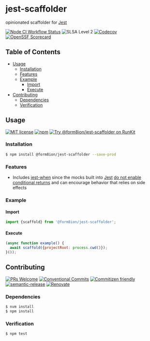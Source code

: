 # jest-scaffolder

opinionated scaffolder for [Jest](https://jestjs.io)

<!--status-badges start -->

[![Node CI Workflow Status][github-actions-ci-badge]][github-actions-ci-link]
![SLSA Level 2][slsa-badge]
[![Codecov][coverage-badge]][coverage-link]
[![OpenSSF Scorecard][ossfScorecard-badge]][ossfScorecard-link]

<!--status-badges end -->

## Table of Contents

* [Usage](#usage)
  * [Installation](#installation)
  * [Features](#features)
  * [Example](#example)
    * [Import](#import)
    * [Execute](#execute)
* [Contributing](#contributing)
  * [Dependencies](#dependencies)
  * [Verification](#verification)

## Usage

<!--consumer-badges start -->

[![MIT license][license-badge]][license-link]
[![npm][npm-badge]][npm-link]
[![Try @form8ion/jest-scaffolder on RunKit][runkit-badge]][runkit-link]

<!--consumer-badges end -->

### Installation

```sh
$ npm install @form8ion/jest-scaffolder --save-prod
```

### Features

* Includes [jest-when](https://www.npmjs.com/package/jest-when) since the mocks
  built into [Jest](https://jestjs.io) [do not enable conditional returns](https://github.com/facebook/jest/issues/6180)
  and can encourage behavior that relies on side effects

### Example

#### Import

```javascript
import {scaffold} from '@form8ion/jest-scaffolder';
```

#### Execute

```javascript
(async function example() {
  await scaffold({projectRoot: process.cwd()});
}());
```

## Contributing

<!--contribution-badges start -->

[![PRs Welcome][PRs-badge]][PRs-link]
[![Conventional Commits][commit-convention-badge]][commit-convention-link]
[![Commitizen friendly][commitizen-badge]][commitizen-link]
[![semantic-release][semantic-release-badge]][semantic-release-link]
[![Renovate][renovate-badge]][renovate-link]

<!--contribution-badges end -->

### Dependencies

```sh
$ nvm install
$ npm install
```

### Verification

```sh
$ npm test
```

[PRs-link]: http://makeapullrequest.com

[PRs-badge]: https://img.shields.io/badge/PRs-welcome-brightgreen.svg

[commit-convention-link]: https://conventionalcommits.org

[commit-convention-badge]: https://img.shields.io/badge/Conventional%20Commits-1.0.0-yellow.svg

[commitizen-link]: http://commitizen.github.io/cz-cli/

[commitizen-badge]: https://img.shields.io/badge/commitizen-friendly-brightgreen.svg

[semantic-release-link]: https://github.com/semantic-release/semantic-release

[semantic-release-badge]: https://img.shields.io/badge/semantic--release-angular-e10079?logo=semantic-release

[renovate-link]: https://renovatebot.com

[renovate-badge]: https://img.shields.io/badge/renovate-enabled-brightgreen.svg?logo=renovatebot

[license-link]: LICENSE

[license-badge]: https://img.shields.io/github/license/form8ion/jest-scaffolder.svg

[npm-link]: https://www.npmjs.com/package/@form8ion/jest-scaffolder

[npm-badge]: https://img.shields.io/npm/v/@form8ion/jest-scaffolder?logo=npm

[runkit-link]: https://npm.runkit.com/@form8ion/jest-scaffolder

[runkit-badge]: https://badge.runkitcdn.com/@form8ion/jest-scaffolder.svg

[github-actions-ci-link]: https://github.com/form8ion/jest-scaffolder/actions?query=workflow%3A%22Node.js+CI%22+branch%3Amaster

[github-actions-ci-badge]: https://img.shields.io/github/actions/workflow/status/form8ion/jest-scaffolder/node-ci.yml.svg?branch=master&logo=github

[slsa-badge]: https://slsa.dev/images/gh-badge-level2.svg

[coverage-link]: https://codecov.io/github/form8ion/jest-scaffolder

[coverage-badge]: https://img.shields.io/codecov/c/github/form8ion/jest-scaffolder?logo=codecov

[ossfScorecard-link]: https://securityscorecards.dev/viewer/?uri=github.com/form8ion/jest-scaffolder

[ossfScorecard-badge]: https://api.securityscorecards.dev/projects/github.com/form8ion/jest-scaffolder/badge

